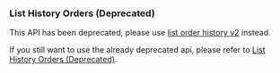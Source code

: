 ### List History Orders (Deprecated)

This API has been deprecated, please use [list order history v2](#list-history-orders-v2) instead. 

If you still want to use the already deprecated api, please refer to [List History Orders (Deprecated)](https://github.com/bitmax-exchange/bitmax-pro-api/blob/master/misc/rest_prv_order_hist_deprecated.md).
